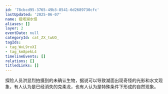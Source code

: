 ```yaml
---
id: '78cbcd95-3765-49b3-8541-6d2689730cfc'
lastUpdated: '2025-06-07'
name: 猎塔湖水怪
aliases: []
layer: 2
eventDate: null
categoryId: cat_ZX_twUO_
tagIds:
- tag_WvL9rxXI
- tag_km8pekL4
timelineEvents: []
relations: []
titledLinks: []
---
```

探险人员洪显烈拍摄到的未确认生物，据说可以导致湖面出现奇怪的光影和水文现象，有人认为是已经消失的克柔龙，也有人认为是特殊条件下形成的自然现象。
